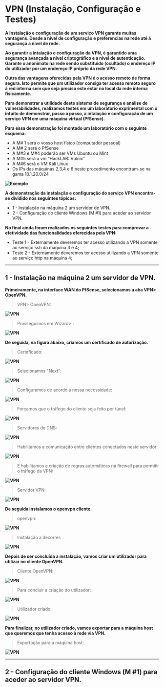 # VPN (Instalação, Configuração e Testes)

**A Instalação e configuração de um serviço VPN garante muitas vantagens. Desde a nivel de configuração e preferencias na rede até á segurança a nivel de rede.**

**Ao garantir a intalação e configuração da VPN, é garantido uma segurança avançada a nivel criptográfico e a nível de autenticação. Garante o anonimato na rede sendo substituido (ocultado) o endereço IP do utilizador por um endereço IP próprio da rede VPN.**

**Outra das vantagens oferecidas pela VPN é o acesso remoto de forma segura. Isto permite que um utilizador consiga ter acesso remoto seguro á red interna sem que seja preciso este estar no local da rede interna fisicamente.**

**Para demonstrar a utilidade deste sistema de segurança e análise de vulnerabilidades, realizamos testes em um laborátorio exprimental com o intuito de demonstrar, passo a passo, a intalação e configuração de um serviço VPN em uma máquina virtual (PfSense).**

**Para essa demonstração foi montado um laboratório com o seguinte esquema:**

* A M# 1 será o vosso host físico (computador pessoal)
* A M# 2 será o PfSense
* A M#3 e M#4 poderão ser VMs Ubuntu ou Mint
* A M#5 será a vm “HackLAB: Vulnix”
* A M#6 será o VM Kali Linux
* Os IPs das máquinas 2,3,4 e 6 neste procedimento encontram-se na gama 10.1.20.0/24

**![Exemplo](https://github.com/Estevan1998/Sistemas-de-analise-de-vulnerabilidades/blob/main/images/Captura%20de%20ecr%C3%A3%202024-08-11%20202244.png)**

**A demonstração da instalação e configuração do serviço VPN encontra-se dividido nos seguintes tópicos:**

* 1 - Instalação na máquina 2 um servidor de VPN.
* 2 - Configuração do cliente Windows (M #1) para aceder ao servidor VPN.

**No final ainda foram realizados os seguintes testes para comprovar a efetividade das funcionalidades oferecidas pela VPN:**
* Teste 1 - Externamente deveremos ter acesso utilizando a VPN somente ao serviço ssh da máquina 3 e 4;
* Teste 2 - Externamente deveremos ter acesso utilizando a VPN somente ao serviço http na máquina 4; 

***

## 1 - Instalação na máquina 2 um servidor de VPN.

**Primeiramente, na interface WAN do PfSense, selecionamos a aba VPN> OpenVPN.**

>VPN> OpenVPN:

**![VPN](https://github.com/Estevan1998/Sistemas-de-analise-de-vulnerabilidades/blob/main/images/VPN_1.png)**

>Prosseguimos em Wizard> :

**![VPN](https://github.com/Estevan1998/Sistemas-de-analise-de-vulnerabilidades/blob/main/images/VPN_2.png)**

**De seguida, na figura abaixo, criamos um certificado de autorização.**

>Certeficado:

**![VPN](https://github.com/Estevan1998/Sistemas-de-analise-de-vulnerabilidades/blob/main/images/VPN_3.png)**

>Selecionamos "Next":

**![VPN](https://github.com/Estevan1998/Sistemas-de-analise-de-vulnerabilidades/blob/main/images/VPN_4.png)**

>Configuramos de acordo a nossa necessidade:

**![VPN](https://github.com/Estevan1998/Sistemas-de-analise-de-vulnerabilidades/blob/main/images/VPN_5.png)**

>Forçamos que o tráfego do cliente seja feito por túnel:

**![VPN](https://github.com/Estevan1998/Sistemas-de-analise-de-vulnerabilidades/blob/main/images/VPN_6.png)**

>Servidores de DNS:

**![VPN](https://github.com/Estevan1998/Sistemas-de-analise-de-vulnerabilidades/blob/main/images/VPN_7.png)**

>Habilitamos a comunicação entre clientes conectados neste servidor:

**![VPN](https://github.com/Estevan1998/Sistemas-de-analise-de-vulnerabilidades/blob/main/images/VPN_9.png)**

>E habilitamos a criação de regras automáticas na firewall para permitir o tráfego da VPN:

**![VPN](https://github.com/Estevan1998/Sistemas-de-analise-de-vulnerabilidades/blob/main/images/VPN_10.png)**

>Servidor VPN:

**![VPN](https://github.com/Estevan1998/Sistemas-de-analise-de-vulnerabilidades/blob/main/images/VPN_11.png)**

**De seguida instalamos o openvpn cliente.**

>openvpn:

**![VPN](https://github.com/Estevan1998/Sistemas-de-analise-de-vulnerabilidades/blob/main/images/VPN_12.png)**

>Instalação a decorrer:

**![VPN](https://github.com/Estevan1998/Sistemas-de-analise-de-vulnerabilidades/blob/main/images/VPN_13.png)**

**Depois de ser concluída a instalação, vamos criar um utilizador para utilizar no cliente OpenVPN.** 

>Cliente OpenVPN:

**![VPN](https://github.com/Estevan1998/Sistemas-de-analise-de-vulnerabilidades/blob/main/images/VPN_14.png)**

>Para concluir a criação do utilizador:

**![VPN](https://github.com/Estevan1998/Sistemas-de-analise-de-vulnerabilidades/blob/main/images/VPN_15.png)**

>Utilizador criado:

**![VPN](https://github.com/Estevan1998/Sistemas-de-analise-de-vulnerabilidades/blob/main/images/VPN_16.png)**

**Para finalizar, no utilizador criado, vamos exportar para a máquina host que queremos que tenha acesso 
à rede via VPN.**

>Exportação para a máquina host:

**![VPN](https://github.com/Estevan1998/Sistemas-de-analise-de-vulnerabilidades/blob/main/images/VPN_17.png)**

***

## 2 - Configuração do cliente Windows (M #1) para aceder ao servidor VPN.



